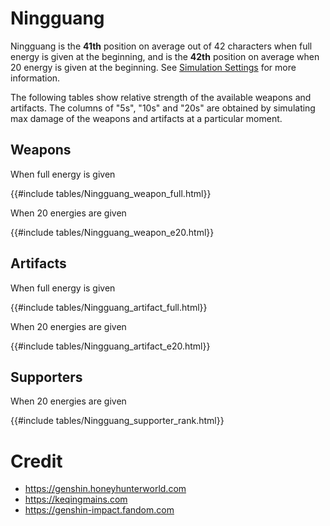 # Ningguang

Ningguang is the **41th** position on average out of 42
characters when full energy is given at the beginning, and is the
**42th** position on average when 20 energy is given at the
beginning. See [Simulation Settings](./simulation_settings.md) for more
information.

The following tables show relative strength of the available weapons and
artifacts. The columns of "5s", "10s" and "20s" are obtained by
simulating max damage of the weapons and artifacts at a particular
moment.

## Weapons

When full energy is given

{{#include tables/Ningguang_weapon_full.html}}

When 20 energies are given

{{#include tables/Ningguang_weapon_e20.html}}

## Artifacts

When full energy is given

{{#include tables/Ningguang_artifact_full.html}}

When 20 energies are given

{{#include tables/Ningguang_artifact_e20.html}}

## Supporters

When 20 energies are given

{{#include tables/Ningguang_supporter_rank.html}}

# Credit

- <https://genshin.honeyhunterworld.com>
- <https://keqingmains.com>
- <https://genshin-impact.fandom.com>
